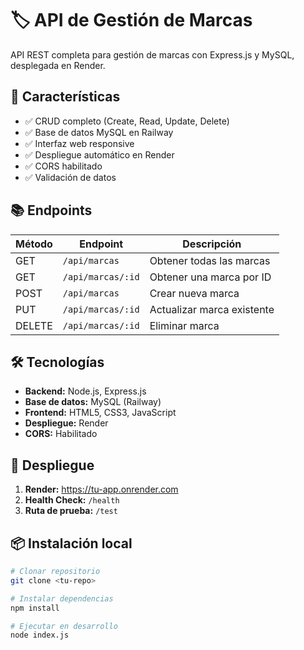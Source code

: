 # 🏷️ API de Gestión de Marcas

API REST completa para gestión de marcas con Express.js y MySQL, desplegada en Render.

## 🚀 Características

- ✅ CRUD completo (Create, Read, Update, Delete)
- ✅ Base de datos MySQL en Railway
- ✅ Interfaz web responsive
- ✅ Despliegue automático en Render
- ✅ CORS habilitado
- ✅ Validación de datos

## 📚 Endpoints

| Método | Endpoint | Descripción |
|--------|----------|-------------|
| GET | `/api/marcas` | Obtener todas las marcas |
| GET | `/api/marcas/:id` | Obtener una marca por ID |
| POST | `/api/marcas` | Crear nueva marca |
| PUT | `/api/marcas/:id` | Actualizar marca existente |
| DELETE | `/api/marcas/:id` | Eliminar marca |

## 🛠️ Tecnologías

- **Backend:** Node.js, Express.js
- **Base de datos:** MySQL (Railway)
- **Frontend:** HTML5, CSS3, JavaScript
- **Despliegue:** Render
- **CORS:** Habilitado

## 🚀 Despliegue

1. **Render:** https://tu-app.onrender.com
2. **Health Check:** `/health`
3. **Ruta de prueba:** `/test`

## 📦 Instalación local

```bash
# Clonar repositorio
git clone <tu-repo>

# Instalar dependencias
npm install

# Ejecutar en desarrollo
node index.js

